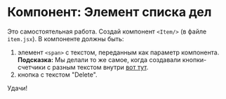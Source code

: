 # Компонент: Элемент списка дел

Это самостоятельная работа. Создай компонент `<Item/>`  \(в файле `item.jsx`\). В компоненте должны быть:

1. элемент `<span>` с текстом, переданным как параметр компонента.  **Подсказка:** Мы делали то же самое, когда создавали кнопки-счетчики с разным текстом внутри [вот тут](../app-click-counter.md#props-svoistva-komponenta).
2. кнопка с текстом "Delete".

Удачи!

